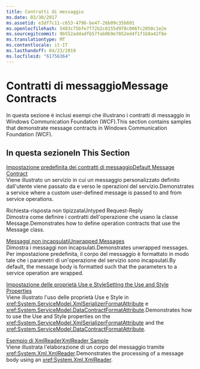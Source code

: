 ```yaml
---
title: Contratti di messaggio
ms.date: 03/30/2017
ms.assetid: e3df7c11-c653-4796-be47-26b09c35b691
ms.openlocfilehash: 5483c75bfe7f72b2c6155d978c006fc2050c1e2e
ms.sourcegitcommit: 9b552addadfb57fab0b9e7852ed4f1f1b8a42f8e
ms.translationtype: MT
ms.contentlocale: it-IT
ms.lasthandoff: 04/23/2019
ms.locfileid: "61756364"
---
```

# <a name="message-contracts"></a><span data-ttu-id="d150b-102">Contratti di messaggio</span><span class="sxs-lookup"><span data-stu-id="d150b-102">Message Contracts</span></span>
<span data-ttu-id="d150b-103">In questa sezione è inclusi esempi che illustrano i contratti di messaggio in Windows Communication Foundation (WCF).</span><span class="sxs-lookup"><span data-stu-id="d150b-103">This section contains samples that demonstrate message contracts in Windows Communication Foundation (WCF).</span></span>  
  
## <a name="in-this-section"></a><span data-ttu-id="d150b-104">In questa sezione</span><span class="sxs-lookup"><span data-stu-id="d150b-104">In This Section</span></span>  
 [<span data-ttu-id="d150b-105">Impostazione predefinita dei contratti di messaggio</span><span class="sxs-lookup"><span data-stu-id="d150b-105">Default Message Contract</span></span>](../../../../docs/framework/wcf/samples/default-message-contract.md)  
 <span data-ttu-id="d150b-106">Viene illustrato un servizio in cui un messaggio personalizzato definito dall'utente viene passato da e verso le operazioni del servizio.</span><span class="sxs-lookup"><span data-stu-id="d150b-106">Demonstrates a service where a custom user-defined message is passed to and from service operations.</span></span>  
  
 <span data-ttu-id="d150b-107">Richiesta-risposta non tipizzata</span><span class="sxs-lookup"><span data-stu-id="d150b-107">Untyped Request-Reply</span></span>  
 <span data-ttu-id="d150b-108">Dimostra come definire i contratti dell'operazione che usano la classe Message.</span><span class="sxs-lookup"><span data-stu-id="d150b-108">Demonstrates how to define operation contracts that use the Message class.</span></span>  
  
 [<span data-ttu-id="d150b-109">Messaggi non incapsulati</span><span class="sxs-lookup"><span data-stu-id="d150b-109">Unwrapped Messages</span></span>](../../../../docs/framework/wcf/samples/unwrapped-messages.md)  
 <span data-ttu-id="d150b-110">Dimostra i messaggi non incapsulati.</span><span class="sxs-lookup"><span data-stu-id="d150b-110">Demonstrates unwrapped messages.</span></span> <span data-ttu-id="d150b-111">Per impostazione predefinita, il corpo del messaggio è formattato in modo tale che i parametri di un'operazione del servizio sono incapsulati.</span><span class="sxs-lookup"><span data-stu-id="d150b-111">By default, the message body is formatted such that the parameters to a service operation are wrapped.</span></span>  
  
 [<span data-ttu-id="d150b-112">Impostazione delle proprietà Use e Style</span><span class="sxs-lookup"><span data-stu-id="d150b-112">Setting the Use and Style Properties</span></span>](../../../../docs/framework/wcf/samples/setting-the-use-and-style-properties.md)  
 <span data-ttu-id="d150b-113">Viene illustrato l'uso delle proprietà Use e Style in <xref:System.ServiceModel.XmlSerializerFormatAttribute> e <xref:System.ServiceModel.DataContractFormatAttribute>.</span><span class="sxs-lookup"><span data-stu-id="d150b-113">Demonstrates how to use the Use and Style properties on the <xref:System.ServiceModel.XmlSerializerFormatAttribute> and the <xref:System.ServiceModel.DataContractFormatAttribute>.</span></span>  
  
 [<span data-ttu-id="d150b-114">Esempio di XmlReader</span><span class="sxs-lookup"><span data-stu-id="d150b-114">XmlReader Sample</span></span>](../../../../docs/framework/wcf/samples/xmlreader-sample.md)  
 <span data-ttu-id="d150b-115">Viene illustrata l'elaborazione di un corpo del messaggio tramite <xref:System.Xml.XmlReader>.</span><span class="sxs-lookup"><span data-stu-id="d150b-115">Demonstrates the processing of a message body using an <xref:System.Xml.XmlReader>.</span></span>
